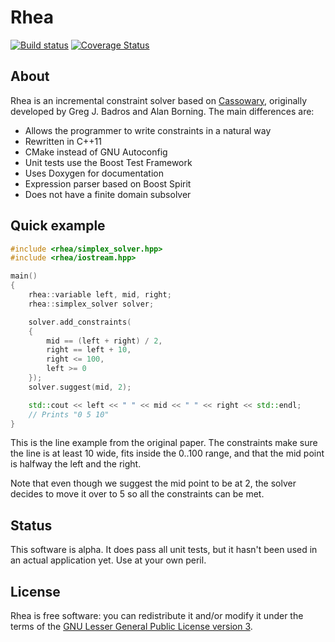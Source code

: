 Rhea
====
[![Build status](https://travis-ci.org/Nocte-/rhea.png?branch=master)](https://travis-ci.org/Nocte-/rhea) [![Coverage Status](https://coveralls.io/repos/Nocte-/rhea/badge.png)](https://coveralls.io/r/Nocte-/rhea)

About
-----
Rhea is an incremental constraint solver based on 
[Cassowary](http://www.cs.washington.edu/research/constraints/cassowary), 
originally developed by Greg J. Badros and Alan Borning.  The main
differences are:

 * Allows the programmer to write constraints in a natural way
 * Rewritten in C++11
 * CMake instead of GNU Autoconfig
 * Unit tests use the Boost Test Framework
 * Uses Doxygen for documentation
 * Expression parser based on Boost Spirit
 * Does not have a finite domain subsolver 


Quick example
-------------

```c++
#include <rhea/simplex_solver.hpp>
#include <rhea/iostream.hpp>

main()
{
    rhea::variable left, mid, right;
    rhea::simplex_solver solver;

    solver.add_constraints(
    {
        mid == (left + right) / 2,
        right == left + 10,
        right <= 100,
        left >= 0
    });
    solver.suggest(mid, 2);

    std::cout << left << " " << mid << " " << right << std::endl;
    // Prints "0 5 10"
}
```

This is the line example from the original paper.  The constraints make sure
the line is at least 10 wide, fits inside the 0..100 range, and that the mid
point is halfway the left and the right.

Note that even though we suggest the mid point to be at 2, the solver decides
to move it over to 5 so all the constraints can be met.


Status
------
This software is alpha.  It does pass all unit tests, but it hasn't been used
in an actual application yet.  Use at your own peril.

License
-------
Rhea is free software: you can redistribute it and/or modify it under the
terms of the [GNU Lesser General Public License version 3](https://www.gnu.org/licenses/lgpl.html).


